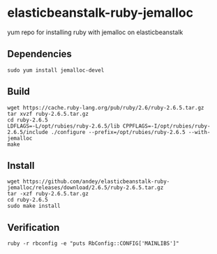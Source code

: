 # elasticbeanstalk-ruby-jemalloc
yum repo for installing ruby with jemalloc on elasticbeanstalk

## Dependencies
```
sudo yum install jemalloc-devel
```

## Build
```
wget https://cache.ruby-lang.org/pub/ruby/2.6/ruby-2.6.5.tar.gz
tar xvzf ruby-2.6.5.tar.gz
cd ruby-2.6.5
LDFLAGS=-L/opt/rubies/ruby-2.6.5/lib CPPFLAGS=-I/opt/rubies/ruby-2.6.5/include ./configure --prefix=/opt/rubies/ruby-2.6.5 --with-jemalloc
make
```

## Install
```
wget https://github.com/andey/elasticbeanstalk-ruby-jemalloc/releases/download/2.6.5/ruby-2.6.5.tar.gz
tar -xzf ruby-2.6.5.tar.gz
cd ruby-2.6.5
sudo make install
```

## Verification
```
ruby -r rbconfig -e "puts RbConfig::CONFIG['MAINLIBS']"
```
